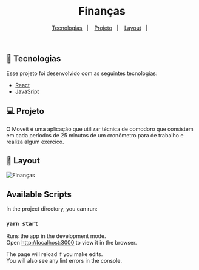 <h1 align="center">
    Finanças
</h1>

<p align="center">
  <a href="#-tecnologias">Tecnologias</a>&nbsp;&nbsp;&nbsp;|&nbsp;&nbsp;&nbsp;
  <a href="#-projeto">Projeto</a>&nbsp;&nbsp;&nbsp;|&nbsp;&nbsp;&nbsp;
  <a href="#-layout">Layout</a>&nbsp;&nbsp;&nbsp;|&nbsp;&nbsp;&nbsp;
</p>


<br>


## 🚀 Tecnologias

Esse projeto foi desenvolvido com as seguintes tecnologias:

- [React](https://reactjs.org)
- [JavaSript](https://developer.mozilla.org/pt-BR/docs/Web/JavaScript)

## 💻 Projeto

O Moveit é uma aplicação que utilizar técnica de comodoro que consistem em cada períodos de 25 minutos de um cronômetro para de trabalho e realiza algum exercico.

## 🔖 Layout

<img alt="Finanças" src="public\home.png" />




## Available Scripts

In the project directory, you can run:

### `yarn start`

Runs the app in the development mode.<br />
Open [http://localhost:3000](http://localhost:3000) to view it in the browser.

The page will reload if you make edits.<br />
You will also see any lint errors in the console.



